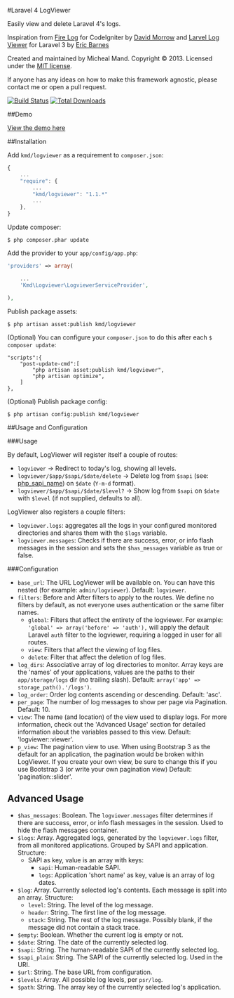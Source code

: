 #Laravel 4 LogViewer

Easily view and delete Laravel 4's logs.

Inspiration from [Fire Log](https://github.com/dperrymorrow/Fire-Log) for CodeIgniter by [David Morrow](https://github.com/dperrymorrow) and [Larvel Log Viewer](https://github.com/ericbarnes/Laravel-Log-Viewer) for Laravel 3 by [Eric Barnes](https://github.com/ericbarnes)

Created and maintained by Micheal Mand. Copyright &copy; 2013. Licensed under the [MIT license](LICENSE.md).

If anyone has any ideas on how to make this framework agnostic, please contact me or open a pull request.

[![Build Status](https://travis-ci.org/mikemand/logviewer.png?branch=master)](https://travis-ci.org/mikemand/logviewer) [![Total Downloads](https://poser.pugx.org/kmd/logviewer/downloads.png)](https://packagist.org/packages/kmd/logviewer)

##Demo

[View the demo here](http://logviewer.kmdwebdesigns.com/logviewer)

##Installation

Add `kmd/logviewer` as a requirement to `composer.json`:

```javascript
{
    ...
    "require": {
        ...
        "kmd/logviewer": "1.1.*"
        ...
    },
}
```

Update composer:

```
$ php composer.phar update
```

Add the provider to your `app/config/app.php`:

```php
'providers' => array(

    ...
    'Kmd\Logviewer\LogviewerServiceProvider',

),
```

Publish package assets:

```
$ php artisan asset:publish kmd/logviewer
```

(Optional) You can configure your `composer.json` to do this after each `$ composer update`:

```
"scripts":{
    "post-update-cmd":[
        "php artisan asset:publish kmd/logviewer",
        "php artisan optimize",
    ]
},
```

(Optional) Publish package config:

```
$ php artisan config:publish kmd/logviewer
```

##Usage and Configuration

###Usage

By default, LogViewer will register itself a couple of routes:

 * `logviewer` -> Redirect to today's log, showing all levels.
 * `logviewer/$app/$sapi/$date/delete` -> Delete log from `$sapi` (see: [php\_sapi\_name](http://php.net/manual/en/function.php-sapi-name.php)) on `$date` (`Y-m-d` format).
 * `logviewer/$app/$sapi/$date/$level?` -> Show log from `$sapi` on `$date` with `$level` (if not supplied, defaults to all).

LogViewer also registers a couple filters: 

 * `logviewer.logs`: aggregates all the logs in your configured monitored directories and shares them with the `$logs` variable.
 * `logviewer.messages`: Checks if there are success, error, or info flash messages in the session and sets the `$has_messages` variable as true or false.

###Configuration

 * `base_url`: The URL LogViewer will be available on. You can have this nested (for example: `admin/logviewer`). Default: `logviewer`.
 * `filters`: Before and After filters to apply to the routes. We define no filters by default, as not everyone uses authentication or the same filter names.
   * `global`: Filters that affect the entirety of the logviewer. For example: `'global' => array('before' => 'auth'),` will apply the default Laravel `auth` filter to the logviewer, requiring a logged in user for all routes.
   * `view`: Filters that affect the viewing of log files.
   * `delete`: Filter that affect the deletion of log files.
 * `log_dirs`: Associative array of log directories to monitor. Array keys are the 'names' of your applications, values are the paths to their `app/storage/logs` dir (no trailing slash). Default: `array('app' => storage_path().'/logs')`.
 * `log_order`: Order log contents ascending or descending. Default: 'asc'.
 * `per_page`: The number of log messages to show per page via Pagination. Default: 10.
 * `view`: The name (and location) of the view used to display logs. For more information, check out the 'Advanced Usage' section for detailed information about the variables passed to this view. Default: 'logviewer::viewer'.
 * `p_view`: The pagination view to use. When using Bootstrap 3 as the default for an application, the pagination would be broken within LogViewer. If you create your own view, be sure to change this if you use Bootstrap 3 (or write your own pagination view) Default: 'pagination::slider'.

## Advanced Usage

 * `$has_messages`: Boolean. The `logviewer.messages` filter determines if there are success, error, or info flash messages in the session. Used to hide the flash messages container.
 * `$logs`: Array. Aggregated logs, generated by the `logviewer.logs` filter, from all monitored applications. Grouped by SAPI and application. Structure:
   * SAPI as key, value is an array with keys:
     * `sapi`: Human-readable SAPI.
     * `logs`: Application 'short name' as key, value is an array of log dates.
 * `$log`: Array. Currently selected log's contents. Each message is split into an array. Structure:
   * `level`: String. The level of the log message.
   * `header`: String. The first line of the log message.
   * `stack`: String. The rest of the log message. Possibly blank, if the message did not contain a stack trace.
 * `$empty`: Boolean. Whether the current log is empty or not.
 * `$date`: String. The date of the currently selected log.
 * `$sapi`: String. The human-readable SAPI of the currently selected log.
 * `$sapi_plain`: String. The SAPI of the currently selected log. Used in the URI.
 * `$url`: String. The base URL from configuration.
 * `$levels`: Array. All possible log levels, per `psr/log`.
 * `$path`: String. The array key of the currently selected log's application.
